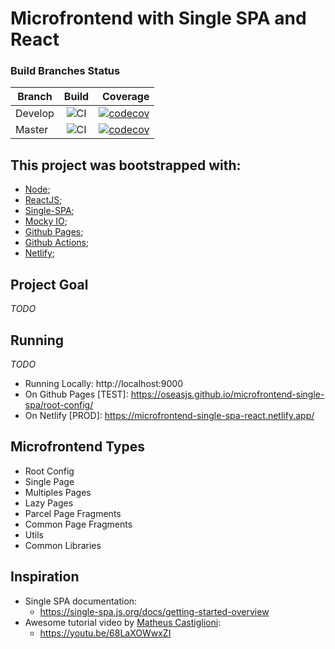 # Microfrontend with Single SPA and React

### Build Branches Status

| Branch        | Build         | Coverage  |
| ------------- |:-------------:| ---------:|
| Develop       | ![CI](https://github.com/oseasjs/microfrontend-single-spa/workflows/CI/badge.svg?branch=develop) | [![codecov](https://codecov.io/gh/oseasjs/microfrontend-single-spa/branch/develop/graph/badge.svg)](https://codecov.io/gh/oseasjs/microfrontend-single-spa/branch/develop) |
| Master        | ![CI](https://github.com/oseasjs/microfrontend-single-spa/workflows/CI/badge.svg?branch=master)  | [![codecov](https://codecov.io/gh/oseasjs/microfrontend-single-spa/branch/master/graph/badge.svg)](https://codecov.io/gh/oseasjs/microfrontend-single-spa/branch/master)  |


## This project was bootstrapped with:
- [Node](https://nodejs.org/en/docs/);
- [ReactJS](https://pt-br.reactjs.org/docs/getting-started.html);
- [Single-SPA](https://single-spa.js.org/docs/getting-started-overview);
- [Mocky IO](https://designer.mocky.io/);
- [Github Pages](https://docs.github.com/en/pages);
- [Github Actions](https://docs.github.com/pt/actions);
- [Netlify](https://docs.netlify.com/);

## Project Goal

_TODO_

## Running 

_TODO_

* Running Locally: http://localhost:9000
* On Github Pages [TEST]: https://oseasjs.github.io/microfrontend-single-spa/root-config/
* On Netlify [PROD]: https://microfrontend-single-spa-react.netlify.app/


## Microfrontend Types
  * Root Config
  * Single Page
  * Multiples Pages
  * Lazy Pages
  * Parcel Page Fragments
  * Common Page Fragments
  * Utils
  * Common Libraries

## Inspiration

* Single SPA documentation: 
  * https://single-spa.js.org/docs/getting-started-overview
* Awesome tutorial video by [Matheus Castiglioni](https://github.com/mahenrique94):
  * https://youtu.be/68LaXOWwxZI

